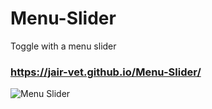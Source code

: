 # Menu-Slider
Toggle with a menu slider 

### https://jair-vet.github.io/Menu-Slider/

![Menu Slider](https://user-images.githubusercontent.com/63264620/217688747-1105383d-1eea-4714-a47d-b158b0bd72bb.png)
